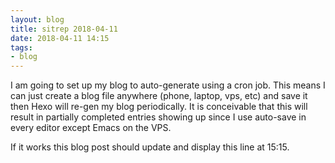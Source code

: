 ```yaml
---
layout: blog
title: sitrep 2018-04-11
date: 2018-04-11 14:15
tags:
- blog
---
```

I am going to set up my blog to auto-generate using a cron job. This means I can just create a blog file anywhere (phone, laptop, vps, etc) and save it then Hexo will re-gen my blog periodically. It is conceivable that this will result in partially completed entries showing up since I use auto-save in every editor except Emacs on the VPS. 

If it works this blog post should update and display this line at 15:15.